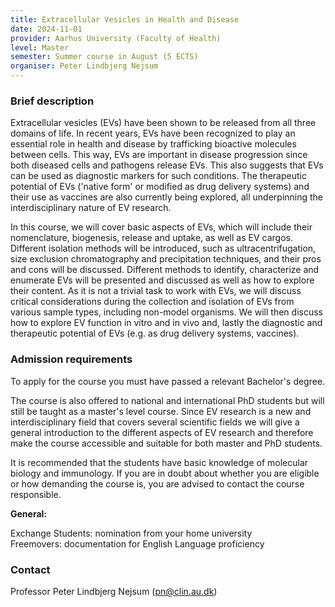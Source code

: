 ```yaml
---
title: Extracellular Vesicles in Health and Disease
date: 2024-11-01
provider: Aarhus University (Faculty of Health)
level: Master
semester: Summer course in August (5 ECTS)
organiser: Peter Lindbjerg Nejsum
---
```

### Brief description

Extracellular vesicles (EVs) have been shown to be released from all three domains of life. In recent years, EVs have been recognized to play an essential role in health and disease by trafficking bioactive molecules between cells. This way, EVs are important in disease progression since both diseased cells and pathogens release EVs. This also suggests that EVs can be used as diagnostic markers for such conditions. The therapeutic potential of EVs ('native form' or modified as drug delivery systems) and their use as vaccines are also currently being explored, all underpinning the interdisciplinary nature of EV research.

In this course, we will cover basic aspects of EVs, which will include their nomenclature, biogenesis, release and uptake, as well as EV cargos. Different isolation methods will be introduced, such as ultracentrifugation, size exclusion chromatography and precipitation techniques, and their pros and cons will be discussed. Different methods to identify, characterize and enumerate EVs will be presented and discussed as well as how to explore their content. As it is not a trivial task to work with EVs, we will discuss critical considerations during the collection and isolation of EVs from various sample types, including non-model organisms. We will then discuss how to explore EV function in vitro and in vivo and, lastly the diagnostic and therapeutic potential of EVs (e.g. as drug delivery systems, vaccines).

### **Admission requirements**

To apply for the course you must have passed a relevant Bachelor's degree.

The course is also offered to national and international PhD students but will still be taught as a master's level course. Since EV research is a new and interdisciplinary field that covers several scientific fields we will give a general introduction to the different aspects of EV research and therefore make the course accessible and suitable for both master and PhD students.

It is recommended that the students have basic knowledge of molecular biology and immunology. If you are in doubt about whether you are eligible or how demanding the course is, you are advised to contact the course responsible.

**General:** 

Exchange Students: nomination from your home university\
Freemovers: documentation for English Language proficiency

### Contact

Professor Peter Lindbjerg Nejsum ([pn@clin.au.dk](<mailto: pn@clin.au.dk>))
